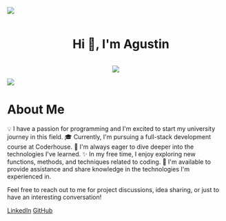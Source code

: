 <img src="https://user-images.githubusercontent.com/73097560/115834477-dbab4500-a447-11eb-908a-139a6edaec5c.gif">

<div id="user-content-toc">
  <ul align="center">
    <summary><h1 style="display: inline-block">Hi 👋, I'm Agustin</h1></summary>
  </ul>
</div>

<p align="center">
  <a href="https://github.com/DenverCoder1/readme-typing-svg"><img src="https://readme-typing-svg.herokuapp.com?font=Time+New+Roman&color=cyan&size=25&center=true&vCenter=true&width=600&height=100&lines=Web+developer;Full+Stack+MERN;MongoDB;ExpressJS;ReactJS;NodeJS"></a>
</p>

<img src="https://user-images.githubusercontent.com/73097560/115834477-dbab4500-a447-11eb-908a-139a6edaec5c.gif">

# About Me

💡 I have a passion for programming and I'm excited to start my university journey in this field.
🎓 Currently, I'm pursuing a full-stack development course at Coderhouse.
🌱 I'm always eager to dive deeper into the technologies I've learned.
✨ In my free time, I enjoy exploring new functions, methods, and techniques related to coding.
💬 I'm available to provide assistance and share knowledge in the technologies I'm experienced in.

Feel free to reach out to me for project discussions, idea sharing, or just to have an interesting conversation!

[LinkedIn](https://www.linkedin.com/in/your_profile)
[GitHub](https://github.com/your_username)

